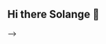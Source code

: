 ## Hi there Solange 👋

<!--
**Solangee3/Solangee3** 

# 💫 About Me:
Hola mi nombre es Solange , vivo en Castelar estoy realizando cursos de habilidades digitales para capacitarme  para poder acceder a mas propuestas de trabajo


## 🌐 Socials:
[![LinkedIn](https://img.shields.io/badge/LinkedIn-%230077B5.svg?logo=linkedin&logoColor=white)](https://linkedin.com/in/www.linkedin.com/in/solange-elizabet-hucek-3218b9362) 
# 📊 GitHub Stats:
![](https://github-readme-stats.vercel.app/api?username=Solangee3&theme=dark&hide_border=false&include_all_commits=false&count_private=false)<br/>
![](https://nirzak-streak-stats.vercel.app/?user=Solangee3&theme=dark&hide_border=false)<br/>
![](https://github-readme-stats.vercel.app/api/top-langs/?username=Solangee3&theme=dark&hide_border=false&include_all_commits=false&count_private=false&layout=compact)

---
[![](https://visitcount.itsvg.in/api?id=Solangee3&icon=0&color=0)](https://visitcount.itsvg.in)

<!-- Proudly created with GPRM ( https://gprm.itsvg.in ) -->
-->
